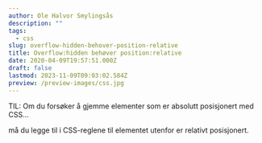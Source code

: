 ```yaml
---
author: Ole Halvor Smylingsås
description: ""
tags:
  - css
slug: overflow-hidden-behover-position-relative
title: Overflow:hidden behøver position:relative
date: 2020-04-09T19:57:51.000Z
draft: false
lastmod: 2023-11-09T09:03:02.584Z
preview: /preview-images/css.jpg
---
```


TIL: Om du forsøker å gjemme elementer som er absolutt posisjonert med CSS... 
<!--more-->

må du legge til i CSS-reglene til elementet utenfor er relativt posisjonert.
